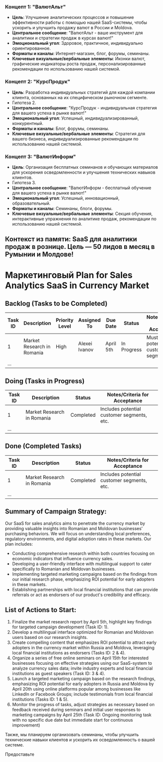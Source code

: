 ### Концепт 1: "ВалютАльт"
- **Цель**: Улучшение аналитических процессов и повышение эффективности работы с помощью нашей SaaS-системы, чтобы ускорить и улучшить продажу валют в России и Moldova.
- **Центральное сообщение**: "ВалютАльт - ваше инструмент для аналитики и стратегии продаж в курсах валют!"
- **Эмоциональный угол**: Здоровое, практичное, индивидуально ориентированное.
- **Форматы и каналы**: Интернет-магазин, блог, форумы, семинаны.
- **Ключевые визуальные/вербальные элементы**: Иконки валют, графические индикаторы роста продаж, персонализированные рекомендации по использованию нашей системой.

### Концепт 2: "КурсПродук"
- **Цель**: Разработка индивидуальных стратегий для каждой компании клиента, основанных на их специфическом рыночном сегменте.
- Гипотеза 2.
- **Центральное сообщение**: "КурсПродук - индивидуальная стратегия для вашего успеха в рынке валют!"
- **Эмоциональный угол**: Успешный, индивидуализированный, конкурентный.
- **Форматы и каналы**: Блог, форумы, семинаны.
- **Ключевые визуальные/вербальные элементы**: Стратегия для вашего бизнеса, индивидуализированные рекомендации по использованию нашей системой.

### Концепт 3: "ВалютИнформ"
- **Цель**: Организация бесплатных семинанов и обучающих материалов для ускорения осведомленности и улучшения технических навыков клиентов.
- Гипотеза 3.
- **Центральное сообщение**: "ВалютИнформ - бесплатный обучение для вашего успеха в рынке валют!"
- **Эмоциональный угол**: Успешный, инновационный, образовательный.
- **Форматы и каналы**: Семинаны, блоги, форумы.
- **Ключевые визуальные/вербальные элементы**: Секция обучения, интерактивные упражнения по аналитике продаж, рекомендации по использованию нашей системой.

Контекст из памяти:
SaaS для аналитики продаж в рознице. Цель — 50 лидов в месяц в Румынии и Молдове!
---
# Маркетинговый Plan for Sales Analytics SaaS in Currency Market

## Backlog (Tasks to be Completed)
| Task ID | Description                        | Priority Level | Assigned To    | Due Date   | Status      | Notes/Criteria for Acceptance                |
|---------|-----------------------------------|----------------|----------------|------------|--------------|---------------------------------------------|
| 1       | Market Research in Romania         | High           | Alexei Ivanov  | April 5th  | In Progress  | Must include potential customer segments    |
| ...     |                                   |                |                |            |              |                                            |

## Doing (Tasks in Progress)
| Task ID | Description                        | Status      | Notes/Criteria for Acceptance                |
|---------|-----------------------------------|-------------|---------------------------------------------|
| 1       | Market Research in Romania         | Completed   | Includes potential customer segments, etc.    |
| ...     |                                   |             |                                            |

## Done (Completed Tasks)
| Task ID | Description                        | Status      | Notes/Criteria for Acceptance                |
|---------|-----------------------------------|-------------|---------------------------------------------|
| 1       | Market Research in Romania         | Completed   | Includes potential customer segments, etc.    |
| ...     |                                   |             |                                            |

## Summary of Campaign Strategy:
Our SaaS for sales analytics aims to penetrate the currency market by providing valuable insights into Romanian and Moldovan businesses' purchasing behaviors. We will focus on understanding local preferences, regulatory environments, and digital adoption rates in these markets. Our plan includes:
- Conducting comprehensive research within both countries focusing on economic indicators that influence currency sales.
- Developing a user-friendly interface with multilingual support to cater specifically to Romanian and Moldovan businesses.
- Implementing targeted marketing campaigns based on the findings from our initial research phase, emphasizing ROI potential for early adopters in these markets.
- Establishing partnerships with local financial institutions that can provide referrals or act as endorsers of our product's credibility and efficacy.

## List of Actions to Start:
1. Finalize the market research report by April 5th, highlight key findings for targeted campaign development (Task ID: 1).
2. Develop a multilingual interface optimized for Romanian and Moldovan users based on our research insights.
3. Create compelling content that emphasizes ROI potential to attract early adopters in the currency market within Russia and Moldova, leveraging local financial institutions as endorsers (Tasks ID: 2 & 4).
4. Organize a series of free online seminars on April 15th for interested businesses focusing on effective strategies using our SaaS-system to analyze currency sales data; invite industry experts and local financial institutions as guest speakers (Task ID: 3 & 4).
5. Launch a targeted marketing campaign based on the research findings, emphasizing ROI potential for early adopters in Russia and Moldova by April 20th using online platforms popular among businesses like LinkedIn or Facebook Groups; include testimonials from local financial institutions (Tasks ID: 1 & 5).
6. Monitor the progress of tasks, adjust strategies as necessary based on feedback received during seminars and initial user responses to marketing campaigns by April 25th (Task ID: Ongoing monitoring task with no specific due date but immediate start for continuous improvement)

Также, мы планируем организовать семинаны, чтобы улучшить технические навыки клиентов и ускорить их осведомленность о вашей системе.

Предоставьте